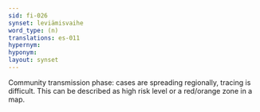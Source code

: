 ```yaml
---
sid: fi-026
synset: leviämisvaihe
word_type: (n)
translations: es-011
hypernym: 
hyponym: 
layout: synset
---
```

Community transmission phase: cases are spreading regionally, tracing is difficult. This can be described as high risk level or a red/orange zone in a map.